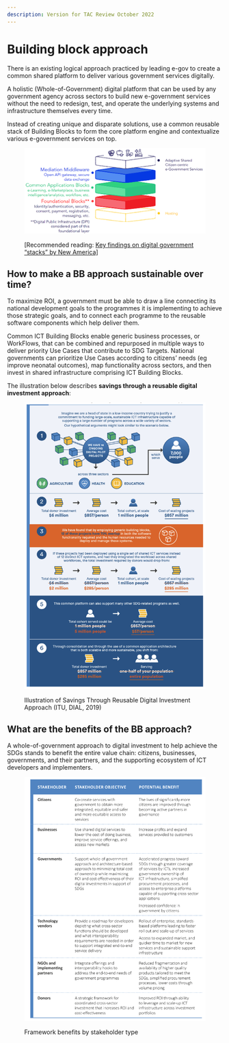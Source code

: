 ```yaml
---
description: Version for TAC Review October 2022
---
```


# Building block approach

There is an existing logical approach practiced by leading e-gov to create a common shared platform to deliver various government services digitally.

A holistic (Whole-of-Government) digital platform that can be used by any government agency across sectors to build new e-government services without the need to redesign, test, and operate the underlying systems and infrastructure themselves every time.

Instead of creating unique and disparate solutions, use a common reusable stack of Building Blocks to form the core platform engine and contextualize various e-government services on top.&#x20;

<figure><img src="../.gitbook/assets/BBa.png" alt=""><figcaption><p>[Recommended reading: <a href="https://www.newamerica.org/digital-impact-governance-initiative/reports/digital-government-mapping-project/key-findings">Key findings on digital government “stacks” by New America]</a></p></figcaption></figure>

## How to make a BB approach sustainable over time?

To maximize ROI, a government must be able to draw a line connecting its national development goals to the programmes it is implementing to achieve those strategic goals, and to connect each programme to the reusable software components which help deliver them.&#x20;

Common ICT Building Blocks enable generic business processes, or WorkFlows, that can be combined and repurposed in multiple ways to deliver priority Use Cases that contribute to SDG Targets. National governments can prioritize Use Cases according to citizens’ needs (eg improve neonatal outcomes), map functionality across sectors, and then invest in shared infrastructure comprising ICT Building Blocks.

The illustration below describes **savings through a reusable digital investment approach**:

<figure><img src="../.gitbook/assets/image (4) (1).png" alt=""><figcaption><p>Illustration of Savings Through Reusable Digital Investment Approach (ITU, DIAL, 2019)</p></figcaption></figure>

## What are the benefits of the BB approach?

A whole-of-government approach to digital investment to help achieve the SDGs stands to benefit the entire value chain: citizens, businesses, governments, and their partners, and the supporting ecosystem of ICT developers and implementers.

<figure><img src="../.gitbook/assets/image (6).png" alt=""><figcaption><p>Framework benefits by stakeholder type</p></figcaption></figure>



